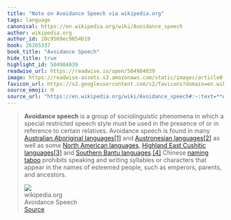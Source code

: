```yaml
---
title: "Note on Avoidance Speech via wikipedia.org"
tags: language
canonical: https://en.wikipedia.org/wiki/Avoidance_speech
author: wikipedia.org
author_id: 20c9569ec9054b19
book: 26165337
book_title: "Avoidance Speech"
hide_title: true
highlight_id: 504984039
readwise_url: https://readwise.io/open/504984039
image: https://readwise-assets.s3.amazonaws.com/static/images/article0.00998d930354.png
favicon_url: https://s2.googleusercontent.com/s2/favicons?domain=en.wikipedia.org
source_emoji: 🌐
source_url: "https://en.wikipedia.org/wiki/Avoidance_speech#:~:text=**Avoidance%20speech**%20is,parents%2C%20and%20ancestors."
---
```


> **Avoidance speech** is a group of sociolinguistic phenomena in which a special restricted speech style must be used in the presence of or in reference to certain relatives. Avoidance speech is found in many [Australian Aboriginal languages](https://en.wikipedia.org/wiki/Australian_Aboriginal_languages)[[1]](https://en.wikipedia.org/wiki/Avoidance_speech#cite_note-FOOTNOTEDixon1980-1) and [Austronesian languages](https://en.wikipedia.org/wiki/Austronesian_languages)[[2]](https://en.wikipedia.org/wiki/Avoidance_speech#cite_note-FOOTNOTESimons1982157–226-2) as well as some [North American languages](https://en.wikipedia.org/wiki/North_American_languages), [Highland East Cushitic languages](https://en.wikipedia.org/wiki/Highland_East_Cushitic_languages)[[3]](https://en.wikipedia.org/wiki/Avoidance_speech#cite_note-FOOTNOTETreis2005-3) and [Southern Bantu languages](https://en.wikipedia.org/wiki/Bantu_languages).[[4]](https://en.wikipedia.org/wiki/Avoidance_speech#cite_note-FOOTNOTEHerbert1990-4) Chinese [naming taboo](https://en.wikipedia.org/wiki/Naming_taboo) prohibits speaking and writing syllables or characters that appear in the names of esteemed people, such as emperors, parents, and ancestors.
> <div class="quoteback-footer"><div class="quoteback-avatar"><img class="mini-favicon" src="https://s2.googleusercontent.com/s2/favicons?domain=en.wikipedia.org"></div><div class="quoteback-metadata"><div class="metadata-inner"><span style="display:none">FROM:</span><div aria-label="wikipedia.org" class="quoteback-author"> wikipedia.org</div><div aria-label="Avoidance Speech" class="quoteback-title"> Avoidance Speech</div></div></div><div class="quoteback-backlink"><a target="_blank" aria-label="go to the full text of this quotation" rel="noopener" href="https://en.wikipedia.org/wiki/Avoidance_speech#:~:text=**Avoidance%20speech**%20is,parents%2C%20and%20ancestors." class="quoteback-arrow"> Source</a></div></div>